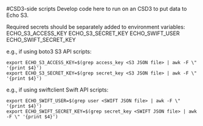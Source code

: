 #CSD3-side scripts
Develop code here to run on an CSD3 to put data to Echo S3.

Required secrets should be separately added to environment variables:
ECHO_S3_ACCESS_KEY
ECHO_S3_SECRET_KEY
ECHO_SWIFT_USER
ECHO_SWIFT_SECRET_KEY

e.g., if using boto3 S3 API scripts:
```shell
export ECHO_S3_ACCESS_KEY=$(grep access_key <S3 JSON file> | awk -F \" '{print $4}')
export ECHO_S3_SECRET_KEY=$(grep secret_key <S3 JSON file> | awk -F \" '{print $4}')
```

e.g., if using swiftclient Swift API scripts:
```shell
export ECHO_SWIFT_USER=$(grep user <SWIFT JSON file> | awk -F \" '{print $4}')
export ECHO_SWIFT_SECRET_KEY=$(grep secret_key <SWIFT JSON file> | awk -F \" '{print $4}')
```